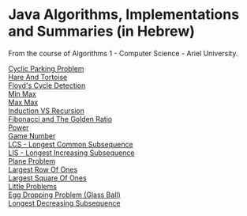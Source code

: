#  Java Algorithms, Implementations and Summaries (in Hebrew)

From the course of Algorithms 1 - Computer Science - Ariel University.

[Cyclic Parking Problem](https://github.com/DorAzaria/Problems-on-Algorithms-1/blob/main/CyclicParking/CyclicParking.pdf)<br>
[Hare And Tortoise](https://github.com/DorAzaria/Problems-on-Algorithms-1/blob/main/HareAndTortoise/HareAndTortoise.pdf)<br>
[Floyd's Cycle Detection](https://github.com/DorAzaria/Problems-on-Algorithms-1/blob/main/FloydsCycleDetection/FloydsCycleDetection.pdf)<br>
[Min Max](https://github.com/DorAzaria/Problems-on-Algorithms-1/blob/main/MinMax/MinMax.pdf)<br>
[Max Max](https://github.com/DorAzaria/Problems-on-Algorithms-1/blob/main/MaxMax/MaxMax.pdf)<br>
[Induction VS Recursion](https://github.com/DorAzaria/Problems-on-Algorithms-1/blob/main/Recursion_VS_Induction/InductionVSRecursion.pdf)<br>
[Fibonacci and The Golden Ratio](https://github.com/DorAzaria/Problems-on-Algorithms-1/blob/main/Fibonacci/Fibonacci.pdf)<br>
[Power](https://github.com/DorAzaria/Problems-on-Algorithms-1/blob/main/Power/Power.pdf)<br>
[Game Number](https://github.com/DorAzaria/Problems-on-Algorithms-1/blob/main/GameNumber/GameNumber.pdf)<br>
[LCS - Longest Common Subsequence](https://github.com/DorAzaria/Problems-on-Algorithms-1/blob/main/LongestCommonSubsequence/LCS.pdf)<br>
[LIS - Longest Increasing Subsequence](https://github.com/DorAzaria/Problems-on-Algorithms-1/blob/main/LongestIncreasingSubsequence/LIS.pdf)<br>
[Plane Problem](https://github.com/DorAzaria/Problems-on-Algorithms-1/blob/main/PlaneProblem/PlaneProblem.pdf)<br>
[Largest Row Of Ones](https://github.com/DorAzaria/Problems-on-Algorithms-1/blob/main/LargestRowOfOnes/LargestRowOfOnes.pdf)<br>
[Largest Square Of Ones](https://github.com/DorAzaria/Problems-on-Algorithms-1/blob/main/LargestSquareOfOnes/LargestSquareOfOnes.pdf)<br>
[Little Problems](https://github.com/DorAzaria/Problems-on-Algorithms-1/blob/main/LittleProblems/LittleProblems.pdf)<br>
[Egg Dropping Problem (Glass Ball)](https://github.com/DorAzaria/Problems-on-Algorithms-1/blob/main/EggDropping/EggDropping.pdf)<br>
[Longest Decreasing Subsequence](https://github.com/DorAzaria/Problems-on-Algorithms-1/blob/main/LongestDecreasingSubsequence/LDS.pdf)<br>
